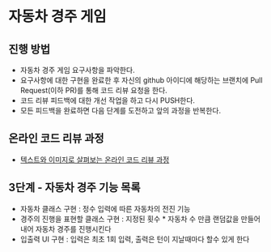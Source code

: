 # 자동차 경주 게임
## 진행 방법
* 자동차 경주 게임 요구사항을 파악한다.
* 요구사항에 대한 구현을 완료한 후 자신의 github 아이디에 해당하는 브랜치에 Pull Request(이하 PR)를 통해 코드 리뷰 요청을 한다.
* 코드 리뷰 피드백에 대한 개선 작업을 하고 다시 PUSH한다.
* 모든 피드백을 완료하면 다음 단계를 도전하고 앞의 과정을 반복한다.

## 온라인 코드 리뷰 과정
* [텍스트와 이미지로 살펴보는 온라인 코드 리뷰 과정](https://github.com/next-step/nextstep-docs/tree/master/codereview)

## 3단계 - 자동차 경주 기능 목록
- 자동차 클래스 구현 : 정수 입력에 따른 자동차의 전진 기능
- 경주의 진행을 표현할 클래스 구현 : 지정된 횟수 * 자동차 수 만큼 랜덤값을 만들어내어 자동차 경주를 진행시킨다
- 입출력 UI 구현  : 입력은 최초 1회 입력, 출력은 턴이 지날때마다 할수 있게 한다